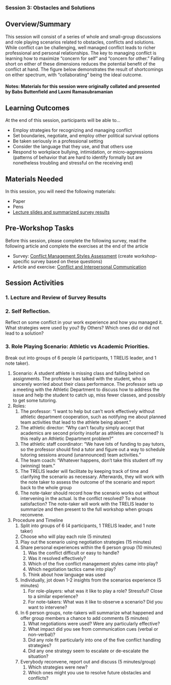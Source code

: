 ### Session 3: Obstacles and Solutions

## Overview/Summary
This session will consist of a series of whole and small-group discussions and role playing scenarios related to obstacles, conflicts and solutions. While conflict can be challenging, well managed conflict leads to richer professional and personal relationships. The key to managing conflict is learning how to maximize “concern for self” and “concern for other.” Falling short on either of these dimensions reduces the potential benefit of the conflict at hand. The figure below demonstrates the result of shortcomings on either spectrum, with “collaborating” being the ideal outcome. 

#### Notes: Materials for this session were originally collated and presented by Babs Buttenfield and Laxmi Ramasubramanian

## Learning Outcomes
At the end of this session, participants will be able to… 
* Employ strategies for recognizing and managing conflict
* Set boundaries, negotiate, and employ other political survival options
* Be taken seriously in a professional setting
* Consider the language that they use, and that others use
* Respond to workplace bullying, intimidation, or micro-aggressions (patterns of behavior that are hard to identify formally but are nonetheless troubling and stressful on the receiving end)

## Materials Needed
In this session, you will need the following materials:
* Paper
* Pens
* [Lecture slides and summarized survey results](https://mstuhlmacher.github.io/TRELIStoolkit/assets/documents/S3_Slides.pdf)

## Pre-Workshop Tasks
Before this session, please complete the following survey, read the following article and complete the exercises at the end of the article
* Survey: [Conflict Management Styles Assessment](https://mstuhlmacher.github.io/TRELIStoolkit/assets/documents/S3_Survey.pdf) (create workshop-specific survey based on these questions) 
* Article and exercise: [Conflict and Interpersonal Communication](https://mstuhlmacher.github.io/TRELIStoolkit/assets/documents/S3_Reading.pdf) 
  
## Session Activities
### 1. Lecture and Review of Survey Results

### 2. Self Reflection. 
Reflect on some conflict in your work experience and how you managed it. What strategies were used by you? By Others? Which ones did or did not lead to a solution?

### 3. Role Playing Scenario: Athletic vs Academic Priorities. 
Break out into groups of 6 people (4 participants, 1 TRELIS leader, and 1 note taker). 
1. Scenario: A student athlete is missing class and falling behind on assignments. The professor has talked with the student, who is sincerely worried about their class performance. The professor sets up a meeting with the Athletic Department to discuss how to address the issue and help the student to catch up, miss fewer classes, and possibly to get some tutoring.
2. Roles:
    1. The professor: “I want to help but can’t work effectively without athletic department cooperation, such as notifying me about planned team activities that lead to the athlete being absent.”
    2. The athletic director: “Why can’t faculty simply accept that academics are second priority insofar as athletes are concerned? Is this really an Athletic Department problem?”
    3. The athletic staff coordinator: “We have lots of funding to pay tutors, so the professor should find a tutor and figure out a way to schedule tutoring sessions around (unannounced) team activities.”
    4. The team coach: “Whatever happens, don’t take this student off my (winning) team.”
    5. The TRELIS leader will facilitate by keeping track of time and clarifying the scenario as necessary. Afterwards, they will work with the note taker to assess the outcome of the scenario and report back to the whole group
    6. The note-taker should record how the scenario works out without intervening in the actual. Is the conflict resolved? To whose satisfaction? The note-taker will work with the TRELIS leader to summarize and then present to the full workshop when groups reconvene. 
3. Procedure and Timeline
    1. Split into groups of 6 (4 participants, 1 TRELIS leader, and 1 note taker)
    2. Choose who will play each role (5 minutes)
    3. Play out the scenario using negotiation strategies (15 minutes)
    4. Share personal experiences within the 6 person group (10 minutes)
        1. Was the conflict difficult or easy to handle?
        2. Was it resolved effectively?
        3. Which of the five conflict management styles came into play?
        4. Which negotiation tactics came into play?
        5. Think about how language was used
    5. Individually, jot down 1-2 insights from the scenarios experience (5 minutes)
        1. For role-players: what was it like to play a role? Stressful? Close to a similar experience?
        2. For note-takers: What was it like to observe a scenario? Did you want to intervene?
    6. In 6 person groups, note-takers will summarize what happened and offer group members a chance to add comments (5 minutes)
        1. What negotiations were used? Were any particularly effective?
        2. What impact did you see from communication cues (verbal or non-verbal)?
        3. Did any role fit particularly into one of the five conflict handling strategies?
        4. Did any one strategy seem to escalate or de-escalate the situation?
    7. Everybody reconvene, report out and discuss (5 minutes/group)
        1. Which strategies were new?
        2. Which ones might you use to resolve future obstacles and conflicts?

